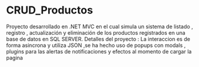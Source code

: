 # CRUD_Productos
Proyecto desarrollado en .NET MVC en el cual simula un sistema de listado , registro , actualización y eliminación de los productos registrados en una base de datos en SQL SERVER. 
Detalles del proyecto : La interaccion es de forma asincrona y utiliza JSON ,se ha hecho uso de popups con modals , plugins para las alertas de notificaciones y efectos
al momento de cargar la pagina
